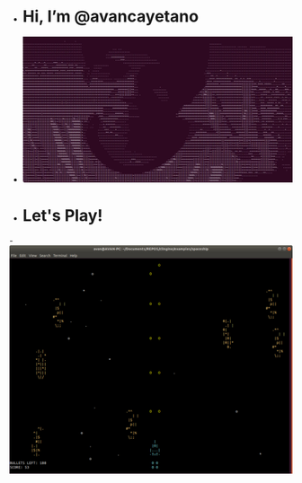 - # Hi, I’m @avancayetano
- ![sample](https://github.com/avancayetano/pyctchar/blob/master/screenshots/vid_to_ascii_sample.png "sample")
- # Let's Play!
-![gameplay](https://github.com/avancayetano/clingine/blob/master/screenshots/gameplay.png "gameplay")
